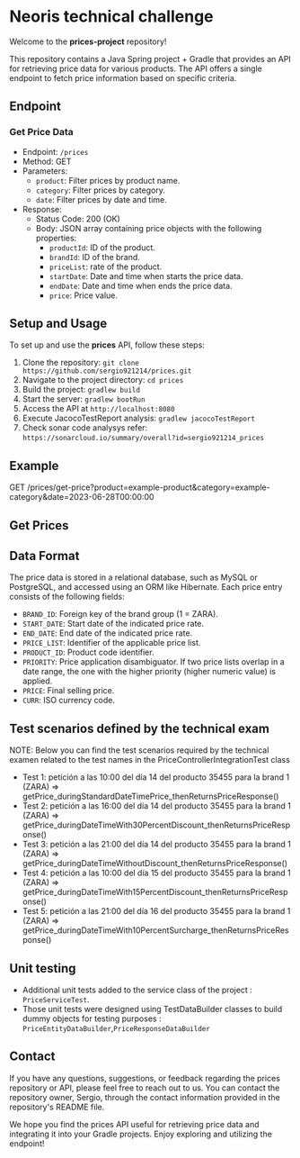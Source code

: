 # Neoris technical challenge

Welcome to the **prices-project** repository!

This repository contains a Java Spring project + Gradle that provides an API for retrieving price data for various products. The API offers a single endpoint to fetch price information based on specific criteria.

## Endpoint

### Get Price Data

- Endpoint: `/prices`
- Method: GET
- Parameters:
  - `product`: Filter prices by product name.
  - `category`: Filter prices by category.
  - `date`: Filter prices by date and time.
- Response:
  - Status Code: 200 (OK)
  - Body: JSON array containing price objects with the following properties:
    - `productId`: ID of the product.
    - `brandId`: ID of the brand.
    - `priceList`: rate of the product.
    - `startDate`: Date and time when starts the price data.
    - `endDate`: Date and time when ends the price data.
    - `price`: Price value.

## Setup and Usage

To set up and use the **prices** API, follow these steps:

1. Clone the repository: `git clone https://github.com/sergio921214/prices.git`
2. Navigate to the project directory: `cd prices`
3. Build the project: `gradlew build`
4. Start the server: `gradlew bootRun`
5. Access the API at `http://localhost:8080`
6. Execute JacocoTestReport analysis: `gradlew jacocoTestReport`
7. Check sonar code analysys refer: `https://sonarcloud.io/summary/overall?id=sergio921214_prices`

## Example

GET /prices/get-price?product=example-product&category=example-category&date=2023-06-28T00:00:00

## Get Prices


## Data Format
The price data is stored in a relational database, such as MySQL or PostgreSQL, and accessed using an ORM like Hibernate. Each price entry consists of the following fields:

- `BRAND_ID`: Foreign key of the brand group (1 = ZARA).
- `START_DATE`: Start date of the indicated price rate.
- `END_DATE`: End date of the indicated price rate.
- `PRICE_LIST`: Identifier of the applicable price list.
- `PRODUCT_ID`: Product code identifier.
- `PRIORITY`: Price application disambiguator. If two price lists overlap in a date range, the one with the higher priority (higher numeric value) is applied.
- `PRICE`: Final selling price.
- `CURR`: ISO currency code.

## Test scenarios defined by the technical exam

NOTE: Below you can find the test scenarios required by the technical examen related to the test names in the PriceControllerIntegrationTest class

-  Test 1: petición a las 10:00 del día 14 del producto 35455   para la brand 1 (ZARA) => getPrice_duringStandardDateTimePrice_thenReturnsPriceResponse()
-  Test 2: petición a las 16:00 del día 14 del producto 35455   para la brand 1 (ZARA) => getPrice_duringDateTimeWith30PercentDiscount_thenReturnsPriceResponse()
-  Test 3: petición a las 21:00 del día 14 del producto 35455   para la brand 1 (ZARA) => getPrice_duringDateTimeWithoutDiscount_thenReturnsPriceResponse()
-  Test 4: petición a las 10:00 del día 15 del producto 35455   para la brand 1 (ZARA) => getPrice_duringDateTimeWith15PercentDiscount_thenReturnsPriceResponse()
-  Test 5: petición a las 21:00 del día 16 del producto 35455   para la brand 1 (ZARA) => getPrice_duringDateTimeWith10PercentSurcharge_thenReturnsPriceResponse()

## Unit testing

- Additional unit tests added to the service class of the project : `PriceServiceTest`.
- Those unit tests were designed using TestDataBuilder classes to build dummy objects for testing purposes : `PriceEntityDataBuilder`,`PriceResponseDataBuilder`
  
## Contact
If you have any questions, suggestions, or feedback regarding the prices repository or API, please feel free to reach out to us. You can contact the repository owner, Sergio, through the contact information provided in the repository's README file.

We hope you find the prices API useful for retrieving price data and integrating it into your Gradle projects. Enjoy exploring and utilizing the endpoint!

